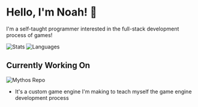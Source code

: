 # Hello, I'm Noah! :wave:
I'm a self-taught programmer interested in the full-stack development process of games!

![Stats](https://github-readme-stats.vercel.app/api?username=WarEagle451&count_private=true&show_icons=true&theme=dark&border_radius=10&hide_title=true&border_color=303030)
![Languages](https://github-readme-stats.vercel.app/api/top-langs/?username=WarEagle451&count_private=true&show_icons=true&theme=dark&border_radius=10&layout=compact&langs_count=10&hide_title=true&border_color=303030)

## Currently Working On
![Mythos Repo](https://github-readme-stats.vercel.app/api/pin/?username=WarEagle451&repo=Mythos&theme=dark&border_radius=10&border_color=303030)
- It's a custom game engine I'm making to teach myself the game engine development process
